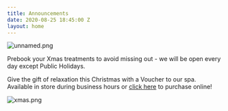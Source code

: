 ```yaml
---
title: Announcements
date: 2020-08-25 18:45:00 Z
layout: home
---
```


![unnamed.png](/uploads/unnamed.png)

Prebook your Xmas treatments to avoid missing out - we will be open every day except Public Holidays.

Give the gift of relaxation this Christmas with a Voucher to our spa. Available in store during business hours or [click here](https://bit.ly/3ktuXda) to purchase online!

![xmas.png](/uploads/xmas.png)